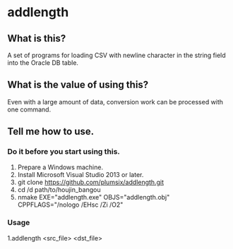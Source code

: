 # addlength

## What is this?
A set of programs for loading CSV with newline character in the string field into the Oracle DB table.

## What is the value of using this?
Even with a large amount of data, conversion work can be processed with one command.

## Tell me how to use.

### Do it before you start using this.
1. Prepare a Windows machine.
1. Install Microsoft Visual Studio 2013 or later.
1. git clone https://github.com/plumsix/addlength.git
1. cd /d path/to/houjin_bangou
1. nmake EXE="addlength.exe" OBJS="addlength.obj" CPPFLAGS="/nologo /EHsc /Zi /O2"

### Usage
1.addlength <src_file> <dst_file> 
